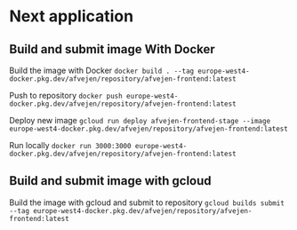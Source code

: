 # Next application

## Build and submit image With Docker
Build the image with Docker 
`docker build . --tag europe-west4-docker.pkg.dev/afvejen/repository/afvejen-frontend:latest`

Push to repository
`docker push europe-west4-docker.pkg.dev/afvejen/repository/afvejen-frontend:latest`

Deploy new image
`gcloud run deploy afvejen-frontend-stage --image europe-west4-docker.pkg.dev/afvejen/repository/afvejen-frontend:latest`

Run locally
`docker run 3000:3000 europe-west4-docker.pkg.dev/afvejen/repository/afvejen-frontend:latest`

## Build and submit image with gcloud
Build the image with gcloud and submit to repository
`gcloud builds submit --tag europe-west4-docker.pkg.dev/afvejen/repository/afvejen-frontend:latest`
